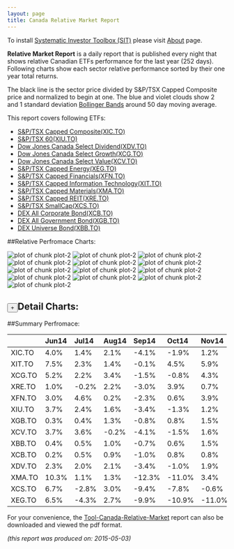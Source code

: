 ```yaml
---
layout: page
title: Canada Relative Market Report
---
```



To install [Systematic Investor Toolbox (SIT)](https://github.com/systematicinvestor/SIT) please visit [About](/about) page.





**Relative Market Report** is a daily report that is published every night 
that shows relative Canadian ETFs performance 
for the last year (252 days). Following charts show each sector relative 
performance sorted by their one year total returns. 

The black line is the sector price divided by S&P/TSX Capped Composite price 
and normalized to begin at one. 
The blue and violet clouds show 2 and 1 standard deviation 
[Bollinger Bands](http://en.wikipedia.org/wiki/Bollinger_Bands)
around 50 day moving average. 

This report covers following ETFs:

* [S&P/TSX Capped Composite(XIC.TO)](http://finance.yahoo.com/q/hl?s=XIC.TO)
* [S&P/TSX 60(XIU.TO)](http://finance.yahoo.com/q/hl?s=XIU.TO)
* [Dow Jones Canada Select Dividend(XDV.TO)](http://finance.yahoo.com/q/hl?s=XDV.TO)
* [Dow Jones Canada Select Growth(XCG.TO)](http://finance.yahoo.com/q/hl?s=XCG.TO)
* [Dow Jones Canada Select Value(XCV.TO)](http://finance.yahoo.com/q/hl?s=XCV.TO)
* [S&P/TSX Capped Energy(XEG.TO)](http://finance.yahoo.com/q/hl?s=XEG.TO)
* [S&P/TSX Capped Financials(XFN.TO)](http://finance.yahoo.com/q/hl?s=XFN.TO)
* [S&P/TSX Capped Information Technology(XIT.TO)](http://finance.yahoo.com/q/hl?s=XIT.TO)
* [S&P/TSX Capped Materials(XMA.TO)](http://finance.yahoo.com/q/hl?s=XMA.TO)
* [S&P/TSX Capped REIT(XRE.TO)](http://finance.yahoo.com/q/hl?s=XRE.TO)
* [S&P/TSX SmallCap(XCS.TO)](http://finance.yahoo.com/q/hl?s=XCS.TO)
* [DEX All Corporate Bond(XCB.TO)](http://finance.yahoo.com/q/hl?s=XCB.TO)
* [DEX All Government Bond(XGB.TO)](http://finance.yahoo.com/q/hl?s=XGB.TO)
* [DEX Universe Bond(XBB.TO)](http://finance.yahoo.com/q/hl?s=XBB.TO)


##Relative Perfromace Charts:
    


![plot of chunk plot-2](/public/images/Tool-Canada-Relative-Market/plot-2-1.png) ![plot of chunk plot-2](/public/images/Tool-Canada-Relative-Market/plot-2-2.png) ![plot of chunk plot-2](/public/images/Tool-Canada-Relative-Market/plot-2-3.png) ![plot of chunk plot-2](/public/images/Tool-Canada-Relative-Market/plot-2-4.png) ![plot of chunk plot-2](/public/images/Tool-Canada-Relative-Market/plot-2-5.png) ![plot of chunk plot-2](/public/images/Tool-Canada-Relative-Market/plot-2-6.png) ![plot of chunk plot-2](/public/images/Tool-Canada-Relative-Market/plot-2-7.png) ![plot of chunk plot-2](/public/images/Tool-Canada-Relative-Market/plot-2-8.png) ![plot of chunk plot-2](/public/images/Tool-Canada-Relative-Market/plot-2-9.png) ![plot of chunk plot-2](/public/images/Tool-Canada-Relative-Market/plot-2-10.png) ![plot of chunk plot-2](/public/images/Tool-Canada-Relative-Market/plot-2-11.png) ![plot of chunk plot-2](/public/images/Tool-Canada-Relative-Market/plot-2-12.png) ![plot of chunk plot-2](/public/images/Tool-Canada-Relative-Market/plot-2-13.png) 

<input type="button" class="btn btn-sm" value="+">Detail Charts:
---
    




<div markdown="1" style="display:none;">
    


![plot of chunk plot-2](/public/images/Tool-Canada-Relative-Market/plot-2-14.png) ![plot of chunk plot-2](/public/images/Tool-Canada-Relative-Market/plot-2-15.png) ![plot of chunk plot-2](/public/images/Tool-Canada-Relative-Market/plot-2-16.png) ![plot of chunk plot-2](/public/images/Tool-Canada-Relative-Market/plot-2-17.png) ![plot of chunk plot-2](/public/images/Tool-Canada-Relative-Market/plot-2-18.png) ![plot of chunk plot-2](/public/images/Tool-Canada-Relative-Market/plot-2-19.png) ![plot of chunk plot-2](/public/images/Tool-Canada-Relative-Market/plot-2-20.png) ![plot of chunk plot-2](/public/images/Tool-Canada-Relative-Market/plot-2-21.png) ![plot of chunk plot-2](/public/images/Tool-Canada-Relative-Market/plot-2-22.png) ![plot of chunk plot-2](/public/images/Tool-Canada-Relative-Market/plot-2-23.png) ![plot of chunk plot-2](/public/images/Tool-Canada-Relative-Market/plot-2-24.png) ![plot of chunk plot-2](/public/images/Tool-Canada-Relative-Market/plot-2-25.png) ![plot of chunk plot-2](/public/images/Tool-Canada-Relative-Market/plot-2-26.png) ![plot of chunk plot-2](/public/images/Tool-Canada-Relative-Market/plot-2-27.png) 

</div>
    




##Summary Perfromace:
    




|       |Jun14  |Jul14  |Aug14  |Sep14  |Oct14  |Nov14  |Dec14  |Jan15  |Feb15  |Mar15  |Apr15  |May15  |Total  |
|:------|:------|:------|:------|:------|:------|:------|:------|:------|:------|:------|:------|:------|:------|
|XIC.TO |  4.0% |  1.4% |  2.1% | -4.1% | -1.9% |  1.2% |  1.2% |  0.1% |  4.1% | -1.7% |  2.2% |  0.9% |  9.4% |
|XIT.TO |  7.5% |  2.3% |  1.4% | -0.1% |  4.5% |  5.9% |  4.9% |  4.6% |  7.0% | -3.3% |  0.3% |  0.6% | 41.3% |
|XCG.TO |  5.2% |  2.2% |  3.4% | -1.5% | -0.8% |  4.3% |  1.8% |  6.9% |  4.2% | -0.7% | -1.2% |  1.5% | 27.9% |
|XRE.TO |  1.0% | -0.2% |  2.2% | -3.0% |  3.9% |  0.7% | -3.3% |  9.4% | -0.1% | -1.4% |  1.1% |  0.6% | 10.8% |
|XFN.TO |  3.0% |  4.6% |  0.2% | -2.3% |  0.6% |  3.9% | -3.2% | -7.7% |  7.5% | -1.5% |  3.6% |  0.2% |  8.2% |
|XIU.TO |  3.7% |  2.4% |  1.6% | -3.4% | -1.3% |  1.2% | -0.5% |  1.0% |  3.8% | -2.0% |  2.1% |  0.8% |  9.5% |
|XGB.TO |  0.3% |  0.4% |  1.3% | -0.8% |  0.8% |  1.5% |  0.7% |  5.0% | -0.3% | -0.3% | -1.6% | -0.5% |  6.5% |
|XCV.TO |  3.7% |  3.6% | -0.2% | -4.1% | -1.5% |  1.6% |  1.7% | -2.8% |  4.5% | -3.2% |  3.9% |  0.6% |  7.4% |
|XBB.TO |  0.4% |  0.5% |  1.0% | -0.7% |  0.6% |  1.5% |  0.5% |  4.6% | -0.1% | -0.3% | -1.6% | -0.3% |  6.1% |
|XCB.TO |  0.2% |  0.5% |  0.9% | -1.0% |  0.8% |  0.8% |  0.7% |  3.2% |  0.4% | -0.4% | -1.0% | -0.3% |  4.9% |
|XDV.TO |  2.3% |  2.0% |  2.1% | -3.4% | -1.0% |  1.9% | -1.7% | -4.8% |  4.6% | -3.3% |  4.3% |  0.2% |  2.7% |
|XMA.TO | 10.3% |  1.1% |  1.3% |-12.3% |-11.0% |  3.4% |  0.9% | 15.5% | -0.5% |-10.1% |  3.3% |  1.7% | -0.1% |
|XCS.TO |  6.7% | -2.8% |  3.0% | -9.4% | -7.8% | -0.6% |  2.0% |  0.5% |  3.5% | -3.3% |  4.1% |  0.7% | -4.7% |
|XEG.TO |  6.5% | -4.3% |  2.7% | -9.9% |-10.9% |-11.0% | -3.8% | -2.1% |  3.0% | -1.5% |  8.8% | -0.1% |-22.4% |
    


For your convenience, the 
[Tool-Canada-Relative-Market](/public/images/Tool-Canada-Relative-Market/Tool-Canada-Relative-Market.pdf)
report can also be downloaded and viewed the pdf format.



*(this report was produced on: 2015-05-03)*
